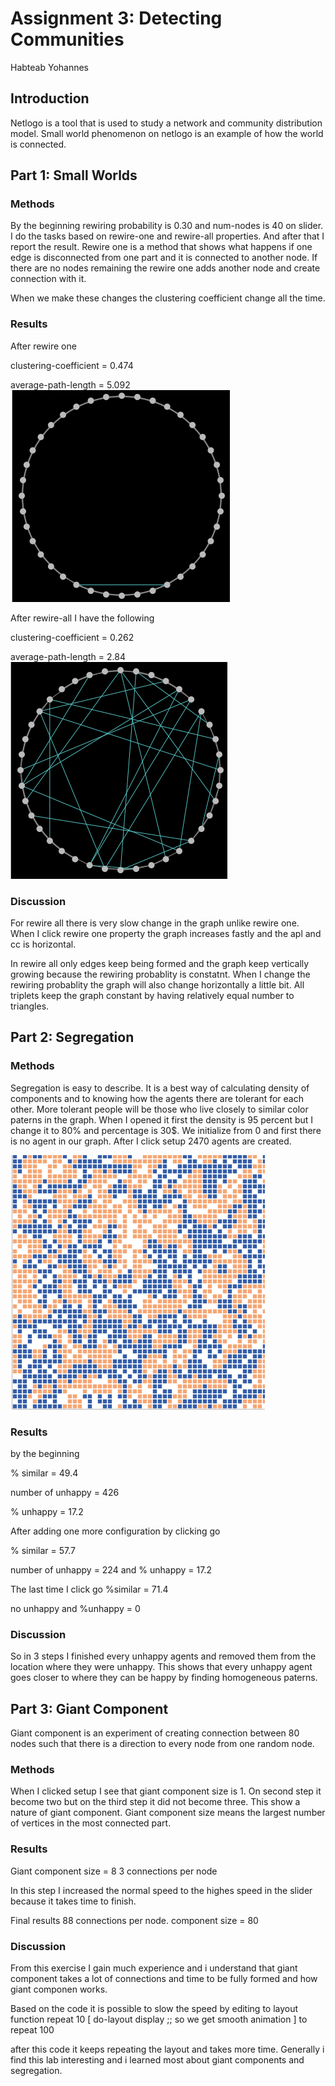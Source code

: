 # Assignment 3: Detecting Communities
Habteab Yohannes

## Introduction
Netlogo is a tool that is used to study a network and community distribution model.
Small world phenomenon on netlogo is an example of how the world is connected.

## Part 1: Small Worlds
### Methods
By the beginning rewiring probability is 0.30 and num-nodes is 40 on slider. I do the tasks based on rewire-one and rewire-all properties. And after that I report the result.
Rewire one is a method that shows what happens if one edge is disconnected from one part and it is connected to another node. If there are no nodes remaining the rewire one adds another node and create connection with it.

When we make these changes the clustering coefficient change all the time.

### Results
After rewire one

clustering-coefficient = 0.474

average-path-length = 5.092
![after1](after1.png)

After rewire-all I have the following

clustering-coefficient = 0.262

average-path-length = 2.84
![after2](after2.png)

### Discussion
For rewire all there is very slow change in the graph unlike rewire one. When I click rewire one property the graph increases fastly and the apl and cc is horizontal.

In rewire all only edges keep being formed and the graph keep vertically growing because the rewiring probablity is constatnt.
When I change the rewiring probablity the graph will also change horizontally a little bit.
All triplets keep the graph constant by having relatively equal number to triangles.


## Part 2: Segregation
### Methods
Segregation is easy to describe. It is a best way of calculating density of components and to knowing how the agents there are tolerant for each other. More tolerant people will be those who live closely to similar color paterns in the graph.
When I opened it first the density is 95 percent but I change it to 80% and percentage is 30$. 
We initialize from 0 and first there is no agent in our graph. After I click setup 2470 agents are created.

![segregation](segregation.png)
### Results
by the beginning

% similar = 49.4 

number of unhappy = 426

% unhappy = 17.2

After adding one more configuration by clicking go

% similar = 57.7

number of unhappy = 224 and
% unhappy = 17.2

The last time  I click go
%similar = 71.4 

no unhappy  and
%unhappy = 0

### Discussion
So in 3 steps I finished every unhappy agents and removed them from the location where they were unhappy.
This shows that every unhappy agent goes closer to where they can be happy by finding homogeneous paterns. 

## Part 3: Giant Component
Giant component is an experiment of creating connection between 80 nodes such that there is a direction to every node from one random node.

### Methods
When I clicked setup I see that giant component size is 1. On second step it become two but on the third step it did not become three.
This show a nature of giant component. Giant component size means the largest number of vertices in the most connected part.

### Results
Giant component size = 8
3 connections per node

In this step I increased the normal speed to the highes speed in the slider because it takes time 
to finish.

Final results
88 connections per node.
component size = 80
 
### Discussion
From this exercise I gain much experience and i understand that giant component takes a lot of connections and time to be fully formed and how giant componen works.

Based on the code it is possible to slow the speed by editing to layout function
repeat 10 [
    do-layout
    display  ;; so we get smooth animation
  ]
 to repeat 100

 after this code it keeps repeating the layout and takes more time.
Generally i find this lab interesting and i learned most about giant components and segregation.